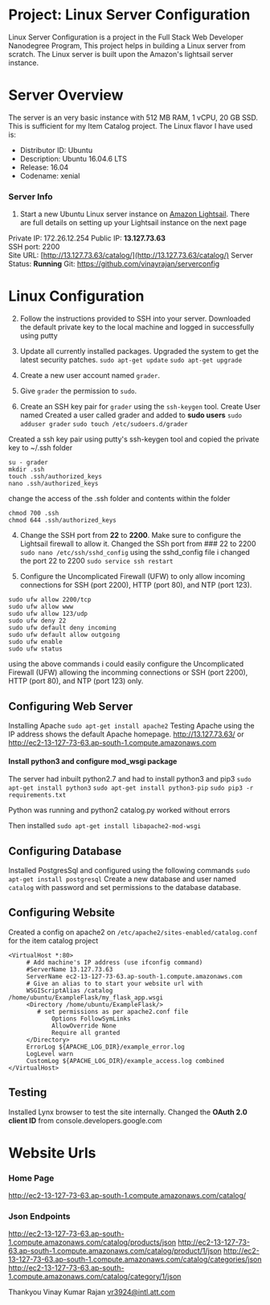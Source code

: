 
# Project: Linux Server Configuration

Linux Server Configuration is a project in the Full Stack Web Developer Nanodegree Program, This project helps in building a Linux server from scratch. The Linux server is built  upon the Amazon's lightsail server instance. 

# Server Overview
 The server is an very basic  instance with 512 MB RAM, 1 vCPU, 20 GB SSD. This is sufficient for my Item Catalog project. The Linux flavor I have  used is: 

 - Distributor ID: Ubuntu 
 - Description:    Ubuntu 16.04.6 LTS 
 - Release:   16.04 
 - Codename:       xenial

### Server Info
1. Start a new Ubuntu Linux server instance on [Amazon Lightsail](https://lightsail.aws.amazon.com). There are full details on setting up your Lightsail instance on the next page

Private IP: 172.26.12.254
Public IP: **13.127.73.63**  
SSH port: 2200  
Site URL: [http://13.127.73.63/catalog/](http://13.127.73.63/catalog/)
Server Status: **Running**
Git: https://github.com/vinayrajan/serverconfig

# Linux Configuration
2. Follow the instructions provided to SSH into your server.
Downloaded the default private key to the local machine and logged in successfully using putty

3. Update all currently installed packages.
Upgraded the system to get the latest security patches.
`sudo apt-get update`
`sudo apt-get upgrade`

6. Create a new user account named `grader`.  
7. Give `grader` the permission to `sudo`.  
8. Create an SSH key pair for `grader` using the `ssh-keygen` tool.
Create User named 
Created a user called grader and added to **sudo users**
```sudo adduser grader```
```sudo touch /etc/sudoers.d/grader```

Created a ssh key pair using putty's ssh-keygen tool and copied the private key to ~/.ssh folder
```
su - grader
mkdir .ssh
touch .ssh/authorized_keys
nano .ssh/authorized_keys
```
change the access of the .ssh folder and contents within the folder
```
chmod 700 .ssh
chmod 644 .ssh/authorized_keys
```
4. Change the SSH port from **22** to **2200**. Make sure to configure the Lightsail firewall to allow it.
 Changed the SSh port from ### 22 to 2200
 `sudo nano /etc/ssh/sshd_config`
 using the sshd_config file i changed the port 22 to 2200
 `sudo service ssh restart`
 
5. Configure the Uncomplicated Firewall (UFW) to only allow incoming connections for SSH (port 2200), HTTP (port 80), and NTP (port 123).

```
sudo ufw allow 2200/tcp
sudo ufw allow www
sudo ufw allow 123/udp
sudo ufw deny 22
sudo ufw default deny incoming
sudo ufw default allow outgoing
sudo ufw enable
sudo ufw status
```
using the above commands i could easily configure the Uncomplicated Firewall (UFW) allowing the incomming connections or SSH (port 2200), HTTP (port 80), and NTP (port 123) only.

## Configuring Web Server
Installing Apache
`sudo apt-get install apache2`
Testing Apache using the IP address shows the default Apache homepage.
http://13.127.73.63/ or http://ec2-13-127-73-63.ap-south-1.compute.amazonaws.com

#### Install python3 and  configure mod_wsgi package
The server had inbuilt python2.7 and had to install python3 and pip3
`sudo apt-get install python3`
`sudo apt-get install python3-pip`
`sudo pip3 -r requirements.txt` 

Python was running and python2 catalog.py worked without errors

Then installed
`sudo apt-get install libapache2-mod-wsgi`

## Configuring Database
Installed PostgresSql and configured using the following commands
`sudo apt-get install postgresql`
Create a new database and user named `catalog` with password  and set permissions to the database database.

## Configuring Website
Created a config on apache2 on `/etc/apache2/sites-enabled/catalog.conf` for the item catalog project
```
<VirtualHost *:80>
     # Add machine's IP address (use ifconfig command)
     #ServerName 13.127.73.63
     ServerName ec2-13-127-73-63.ap-south-1.compute.amazonaws.com
     # Give an alias to to start your website url with
     WSGIScriptAlias /catalog /home/ubuntu/ExampleFlask/my_flask_app.wsgi
     <Directory /home/ubuntu/ExampleFlask/>
        # set permissions as per apache2.conf file
            Options FollowSymLinks
            AllowOverride None
            Require all granted
     </Directory>
     ErrorLog ${APACHE_LOG_DIR}/example_error.log
     LogLevel warn
     CustomLog ${APACHE_LOG_DIR}/example_access.log combined
</VirtualHost>
```

## Testing
Installed Lynx browser to test the site internally.
Changed the **OAuth 2.0 client ID** from  console.developers.google.com


# Website Urls

### Home Page
http://ec2-13-127-73-63.ap-south-1.compute.amazonaws.com/catalog/

### Json Endpoints
http://ec2-13-127-73-63.ap-south-1.compute.amazonaws.com/catalog/products/json
http://ec2-13-127-73-63.ap-south-1.compute.amazonaws.com/catalog/product/1/json
http://ec2-13-127-73-63.ap-south-1.compute.amazonaws.com/catalog/categories/json
http://ec2-13-127-73-63.ap-south-1.compute.amazonaws.com/catalog/category/1/json
    
Thankyou
Vinay Kumar Rajan
vr3924@intl.att.com
